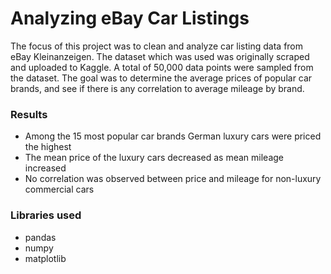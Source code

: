 # Analyzing eBay Car Listings
The focus of this project was to clean and analyze car listing data from eBay Kleinanzeigen. The dataset which was used was originally scraped and uploaded to Kaggle. A total of 50,000 data points were sampled from the dataset. The goal was to determine the average prices of popular car brands, and see if there is any correlation to average mileage by brand.

### Results
- Among the 15 most popular car brands German luxury cars were priced the highest
- The mean price of the luxury cars decreased as mean mileage increased
- No correlation was observed between price and mileage for non-luxury commercial cars

### Libraries used
- pandas
- numpy
- matplotlib
